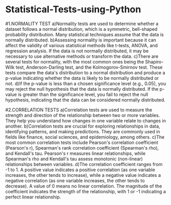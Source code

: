 # Statistical-Tests-using-Python
#1.NORMALITY TEST
a)Normality tests are used to determine whether a dataset follows a normal distribution, which is a symmetric, bell-shaped probability distribution. Many statistical techniques assume that the data is normally distributed.
b)Assessing normality is important because it can affect the validity of various statistical methods like t-tests, ANOVA, and regression analysis. If the data is not normally distributed, it may be necessary to use alternative methods or transform the data.
c)There are several tests for normality, with the most common ones being the Shapiro-Wilk test, Anderson-Darling test, and the Kolmogorov-Smirnov test. These tests compare the data's distribution to a normal distribution and produce a p-value indicating whether the data is likely to be normally distributed or not.
 d)If the p-value is less than a chosen significance level (e.g., 0.05), you may reject the null hypothesis that the data is normally distributed. If the p-value is greater than the significance level, you fail to reject the null hypothesis, indicating that the data can be considered normally distributed.

 #2.CORRELATION TESTS
 a)Correlation tests are used to measure the strength and direction of the relationship between two or more variables. They help you understand how changes in one variable relate to changes in another.
 b)Correlation tests are crucial for exploring relationships in data, identifying patterns, and making predictions. They are commonly used in fields like finance, social sciences, and epidemiology, among others.
 c)The most common correlation tests include Pearson's correlation coefficient (Pearson's r), Spearman's rank correlation coefficient (Spearman's rho), and Kendall's tau. Pearson's r measures linear relationships, while Spearman's rho and Kendall's tau assess monotonic (non-linear) relationships between variables.
 d)The correlation coefficient ranges from -1 to 1. A positive value indicates a positive correlation (as one variable increases, the other tends to increase), while a negative value indicates a negative correlation (as one variable increases, the other tends to decrease). A value of 0 means no linear correlation. The magnitude of the coefficient indicates the strength of the relationship, with 1 or -1 indicating a perfect linear relationship.
